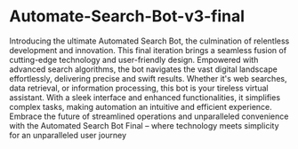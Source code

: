 # Automate-Search-Bot-v3-final



Introducing the ultimate Automated Search Bot, the culmination of relentless development and innovation. This final iteration brings a seamless fusion of cutting-edge technology and user-friendly design. Empowered with advanced search algorithms, the bot navigates the vast digital landscape effortlessly, delivering precise and swift results. Whether it's web searches, data retrieval, or information processing, this bot is your tireless virtual assistant. With a sleek interface and enhanced functionalities, it simplifies complex tasks, making automation an intuitive and efficient experience. Embrace the future of streamlined operations and unparalleled convenience with the Automated Search Bot Final – where technology meets simplicity for an unparalleled user journey
